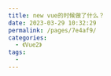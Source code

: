 ```yaml
---
title: new vue的时候做了什么？
date: 2023-03-29 10:32:29
permalink: /pages/7e4af9/
categories:
  - 《Vue2》
tags:
  - 
---
```


